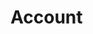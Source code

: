 # Account

<div class="row">
    <div class="col-12 col-sm-6">
        <documentation-content-card title="General" text="Accounts are how a user interacts with vimu. Accounts currently are linked to one email or one Google account." to="/docs/account/general"><documentation-content-card>
    </div>
    <div class="col-12 col-sm-6">
        <documentation-content-card title="Editor" text="Amet minim pariatur labore ut culpa veniam dolor nulla aliquip nisi ipsum." to="/docs/account/editor"></documentation-content-card>
    </div>
    <div class="col-12 col-sm-6">
        <documentation-content-card title="Subscription" text="vimu offers different subscription tiers. By default, you are using the free Basic plan. To compare the different plans visit the pricing page." to="/docs/account/subscription"></documentation-content-card>
    </div>
</div>

